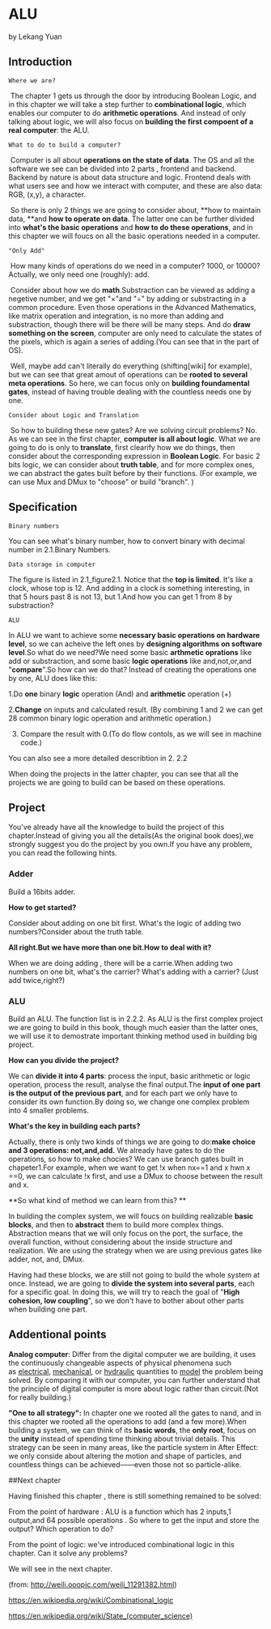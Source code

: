 # ALU

by Lekang Yuan

## Introduction 

`Where we are?`

​	The chapter 1 gets us through the door by introducing Boolean Logic, and in this chapter we will take a step further to **combinational logic**, which enables our computer to do **arithmetic operations**. And instead of only talking about logic, we will also focus on **building  the first compoent of a real computer**: the ALU.

`What to do to build a computer?`	

​	Computer is all about **operations on the state of data**. The OS and all the software we see can be divided into 2 parts , frontend and backend. Backend by nature is about data structure and logic. Frontend deals with what users see and how we interact with computer, and these are also data: RGB, (x,y), a character.

​        So there is only 2 things we are going to consider about, **how to maintain data, **and **how to operate on data**. The latter one can be further divided into **what's the basic operations** and **how to do these operations**, and in this chapter we will foucs on all the basic operations needed in a computer.

`"Only Add"`

​       How many kinds of operations do we need in a computer? 1000, or 10000? Actually, we only need one (roughly): add.  

​       Consider about  how we do **math**.Substraction can be viewed as adding a negetive number, and  we get "×"and "÷" by adding or substracting in a common procedure. Even those operations in the Advanced Mathematics, like matrix operation and integration, is no more than adding and substraction, though  there will be there will be many steps. And do **draw something on the screen**, computer are only need to calculate the states of the pixels, which is again a series of adding.(You can see that in the part of OS). 

​	Well, maybe add can't literally  do everything (shifting[wiki] for example), but we can see that great amout of operations can be **rooted to several meta operations**. So here, we can focus only on **building foundamental gates**, instead of having trouble dealing with the countless needs one by one. 

`Consider about Logic and Translation`

​	So how to building these new gates? Are we solving circuit problems? No. As we can see in the first chapter, **computer is all about logic**. What we are going to do is only to **translate**, first clearify how we do things, then consider about the corresponding expression in **Boolean Logic**. For basic 2 bits logic, we can consider about **truth table**, and for more complex ones, we can abstract the gates built before by their functions. (For example, we can use Mux and DMux to "choose" or build "branch". )

## Specification

`Binary numbers`

You can see what's binary number, how to convert binary with decimal number in 2.1.Binary Numbers.

`Data storage in computer`

The figure is listed in 2.1_figure2.1. Notice that the **top is limited**. It's like a clock, whose top is 12. And adding in a clock is something interesting, in that 5 hours past 8 is not 13, but 1.And how you can get 1 from 8 by substraction?

`ALU`

In ALU we want to achieve some **necessary basic operations on hardware level**, so we can acheive the left ones by **designing algorithms on software level**.So what do we need?We need some basic **arthmetic oprations** like add or substraction, and some basic **logic operations** like and,not,or,and "**compare**".So how can we do that? Instead of creating the operations one by one, ALU does like this:

1.Do **one** binary **logic** operation (And) and **arithmetic** operation (+)

2.**Change** on inputs and calculated result. (By combining 1 and 2 we can get 28 common  binary logic operation and arithmetic operation.)

3. Compare the result with 0.(To do flow contols, as we will see in machine code.) 

You can also see a more detailed describtion in 2. 2.2

When doing the projects in the latter chapter, you can see that all the projects we are going to build can be based on these operations.

## Project

You've already have all the knowledge to build the project of this chapter.Instead of giving you all the details(As the original book does),we strongly suggest you do the project by you own.If you have any problem, you can read the following hints.

### Adder

Build a 16bits adder.

**How to get started?**

Consider about adding on one bit first. What's the logic of adding two numbers?Consider about the truth table. 

**All right.But we have more than one bit.How to deal with it?**

When we are doing adding , there will be a carrie.When adding two numbers on one bit, what's the carrier? What's adding with a carrier? (Just add twice,right?) 

### ALU

Build an ALU. The function list is in 2.2.2. As ALU is the first complex project we are going to build in this book, though much easier than the latter ones, we will use it to demostrate important thinking method used in building big project.

**How can you divide the project?**

We can **divide it into 4 parts**: process the input, basic arithmetic or logic operation, process the result, analyse the final output.The **input of one part is the output of the previous part**, and for each part we only have to consider its own function.By doing so, we change one complex problem into 4 smaller problems.

**What's the key in building each parts?**

Actually, there is only two kinds of things we are going to do:**make choice and 3 operations: not,and,add.** We already have gates to do the operations, so how to make chocies? We can use branch gates built in chapeter1.For example, when we want to get !x when nx==1 and x hwn x ==0, we can calculate !x first, and use a DMux to choose between the result and x.

**So what kind of method we can learn from this? **

In building the complex system, we will foucs on building realizable **basic blocks**, and then to **abstract** them to build more complex things. Abstraction means that we will only focus on the port, the surface, the overall function, without considering about the inside structure and realization. We are using the strategy when we are using previous gates like adder, not, and, DMux.

Having had these blocks, we are still not going to build the whole system at once. Instead, we are going to **divide the system into several parts**, each for a specific goal. In doing this, we will try to reach the goal of "**High cohesion, low coupling**", so we don't have to bother about other parts when building one part.

## Addentional points

**Analog computer**: Differ from the digital computer we are building, it uses the continuously changeable aspects of physical phenomena such as [electrical](https://en.wikipedia.org/wiki/Electrical_network), [mechanical](https://en.wikipedia.org/wiki/Mechanics), or [hydraulic](https://en.wikipedia.org/wiki/Hydraulics) quantities to [model](https://en.wikipedia.org/wiki/Scientific_modelling) the problem being solved. By comparing it with our computer, you can further understand that the principle of digital computer is more about logic rather than circuit.(Not for really building.)

**"One to all strategy":** In chapter one we rooted all the  gates to nand, and in this chapter we rooted all the operations to add (and a few more).When building a system, we can think of its **basic words**, the **only root**, focus on the **unity** instead of spending time thinking about trivial details. This strategy can be seen in many areas, like the particle system in After Effect: we only conside about altering the motion and shape of particles, and countless things can be achieved——even those not so particle-alike. 



##Next chapter

Having finished this chapter , there is still something remained to be solved:

From the point of hardware : ALU is a function which has 2 inputs,1 output,and 64 possible operations . So where to get the input and store the output? Which operation to do?

From the point of logic: we've introduced combinational logic in this chapter. Can it solve any problems?

We will see in the next chapter.



(from: http://weili.ooopic.com/weili_11291382.html)

https://en.wikipedia.org/wiki/Combinational_logic

https://en.wikipedia.org/wiki/State_(computer_science)
